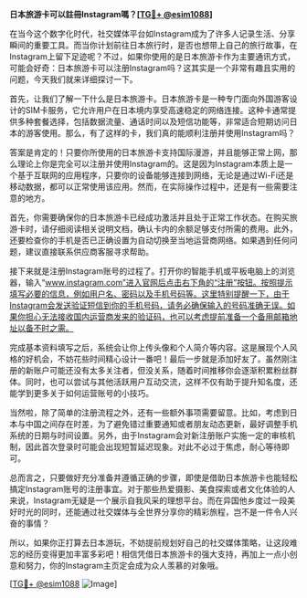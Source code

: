 **日本旅游卡可以註冊Instagram嗎？[[TG💪+ @esim1088](https://t.me/s/esim1088)]**

在当今这个数字化时代，社交媒体平台如Instagram成为了许多人记录生活、分享瞬间的重要工具。而当你计划前往日本旅行时，是否也想带上自己的旅行故事，在Instagram上留下足迹呢？不过，如果你使用的是日本旅游卡作为主要通讯方式，可能会好奇：日本旅游卡可以注册Instagram吗？这其实是一个非常有趣且实用的问题，今天我们就来详细探讨一下。

首先，让我们了解一下什么是日本旅游卡。日本旅游卡是一种专门面向外国游客设计的SIM卡服务，它允许用户在日本境内享受高速稳定的网络连接。这种卡通常提供多种套餐选择，包括数据流量、通话时间以及短信功能等，非常适合短期访问日本的游客使用。那么，有了这样的卡，我们真的能顺利注册并使用Instagram吗？

答案是肯定的！只要你所使用的日本旅游卡支持国际漫游，并且能够正常上网，那么理论上你是完全可以注册并使用Instagram的。这是因为Instagram本质上是一个基于互联网的应用程序，只要你的设备能够连接到网络，无论是通过Wi-Fi还是移动数据，都可以正常使用该应用。然而，在实际操作过程中，还是有一些需要注意的地方。

首先，你需要确保你的日本旅游卡已经成功激活并且处于正常工作状态。在购买旅游卡时，请仔细阅读相关说明文档，确认卡内的余额足够支付所需的费用。此外，还要检查你的手机是否已正确设置为自动切换至当地运营商网络。如果遇到任何问题，建议直接联系供应商客服寻求帮助。

接下来就是注册Instagram账号的过程了。打开你的智能手机或平板电脑上的浏览器，输入“www.instagram.com”进入官网后点击右下角的“注册”按钮。按照提示填写必要的信息，例如用户名、密码以及手机号码等。这里特别提醒一下，由于Instagram会发送验证短信到你的手机号码，请务必确保输入的号码准确无误。如果你担心无法接收国内运营商发来的验证码，也可以考虑提前准备一个备用邮箱地址以备不时之需。

完成基本资料填写之后，系统会让你上传头像和个人简介等内容。这是展现个人风格的好机会，不妨花些时间精心设计一番吧！最后一步就是添加好友了。虽然刚注册的新账户可能还没有太多关注者，但没关系，随着时间推移你会逐渐积累粉丝群体。同时，也可以尝试与其他活跃用户互动交流，这样不仅有助于提升知名度，还能学到更多关于如何运营账号的小技巧。

当然啦，除了简单的注册流程之外，还有一些额外事项需要留意。比如，考虑到日本与中国之间存在时差，为了避免错过重要通知或者朋友动态更新，最好调整手机系统的日期与时间设置。另外，由于Instagram会对新注册账户实施一定的审核机制，因此首次登录时可能会出现短暂延迟现象。对此不必过于焦虑，耐心等待即可。

总而言之，只要做好充分准备并遵循正确的步骤，即使是借助日本旅游卡也能轻松搞定Instagram账号的注册事宜。对于那些热爱摄影、美食探索或者文化体验的人来说，Instagram无疑是一个展示自我风采的理想平台。而在异国他乡度过一段美好时光的同时，还能通过社交媒体与全世界分享你的精彩旅程，岂不是一件令人兴奋的事情？

所以，如果你正打算去日本游玩，不妨提前规划好自己的社交媒体策略，让这段难忘的经历变得更加丰富多彩吧！相信凭借日本旅游卡的强大支持，再加上一点小创意和努力，你的Instagram主页定会成为众人羡慕的对象哦。

[[TG💪+ @esim1088](https://t.me/s/esim1088) ![Image](https://i.postimg.cc/4NQfJmqS/Snipaste-2025-05-13-00-14-12.png)]